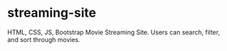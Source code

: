 # streaming-site
HTML, CSS, JS, Bootstrap Movie Streaming Site. Users can search, filter, and sort through movies.
